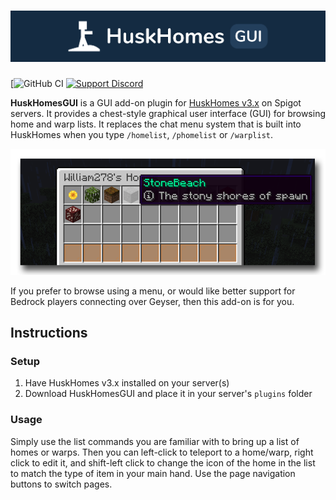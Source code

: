 # [![HuskHomes Banner](images/banner-graphic.png)](https://github.com/WiIIiam278/HuskHomes2)
[![GitHub CI](https://img.shields.io/github/actions/workflow/status/WiIIiam278/HuskHomesGUI/java_ci.yml?branch=master&logo=github)
[![Support Discord](https://img.shields.io/discord/818135932103557162.svg?label=&logo=discord&logoColor=fff&color=7389D8&labelColor=6A7EC2)](https://discord.gg/tVYhJfyDWG)

**HuskHomesGUI** is a GUI add-on plugin for [HuskHomes v3.x](https://github.com/WiIIiam278/HuskHomes2) on Spigot servers. It provides a chest-style graphical user interface (GUI) for browsing home and warp lists. It replaces the chat menu system that is built into HuskHomes when you type `/homelist`, `/phomelist` or `/warplist`.

![Menu screenshot](images/menu-screenshot.png)

If you prefer to browse using a menu, or would like better support for Bedrock players connecting over Geyser, then this add-on is for you.

## Instructions
### Setup
1. Have HuskHomes v3.x installed on your server(s)
2. Download HuskHomesGUI and place it in your server's `plugins` folder

### Usage
Simply use the list commands you are familiar with to bring up a list of homes or warps.
Then you can left-click to teleport to a home/warp, right click to edit it, and shift-left click to change the icon of the home in the list to match the type of item in your main hand. Use the page navigation buttons to switch pages.